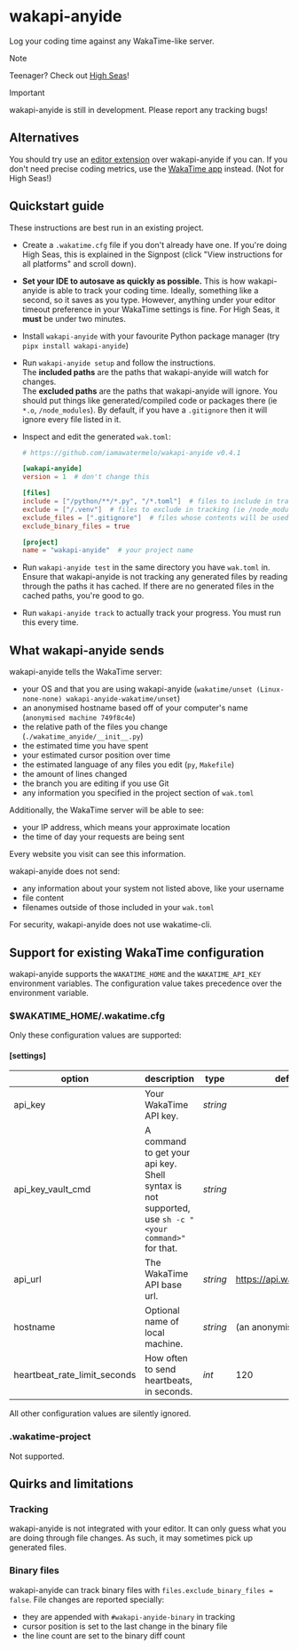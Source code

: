 # wakapi-anyide
Log your coding time against any WakaTime-like server.

> [!NOTE]
> Teenager? Check out [High Seas](https://highseas.hackclub.com/)!

> [!IMPORTANT]
> wakapi-anyide is still in development.
> Please report any tracking bugs!

## Alternatives

You should try use an [editor extension](https://wakatime.com/plugins) over wakapi-anyide if you can.
If you don't need precise coding metrics, use the [WakaTime app](https://wakatime.com/linux) instead. (Not for High Seas!)

## Quickstart guide
These instructions are best run in an existing project.

- Create a `.wakatime.cfg` file if you don't already have one.
  If you're doing High Seas, this is explained in the Signpost (click "View instructions for all platforms" and scroll down).

- **Set your IDE to autosave as quickly as possible.**
  This is how wakapi-anyide is able to track your coding time. Ideally, something like a second, so it saves as you type.
  However, anything under your editor timeout preference in your WakaTime settings is fine.
  For High Seas, it **must** be under two minutes.

- Install `wakapi-anyide` with your favourite Python package manager (try `pipx install wakapi-anyide`)

- Run `wakapi-anyide setup` and follow the instructions.  
  The **included paths** are the paths that wakapi-anyide will watch for changes.  
  The **excluded paths** are the paths that wakapi-anyide will ignore.
  You should put things like generated/compiled code or packages there (ie `*.o`, `/node_modules`).
  By default, if you have a `.gitignore` then it will ignore every file listed in it.

- Inspect and edit the generated `wak.toml`:
  ```toml
  # https://github.com/iamawatermelo/wakapi-anyide v0.4.1
  
  [wakapi-anyide]
  version = 1  # don't change this
  
  [files]
  include = ["/python/**/*.py", "/*.toml"]  # files to include in tracking (ie /src)
  exclude = ["/.venv"]  # files to exclude in tracking (ie /node_modules)
  exclude_files = [".gitignore"]  # files whose contents will be used to exclude other files from tracking
  exclude_binary_files = true
  
  [project]
  name = "wakapi-anyide"  # your project name
  ```

- Run `wakapi-anyide test` in the same directory you have `wak.toml` in.
  Ensure that wakapi-anyide is not tracking any generated files by reading through the paths it has cached.
  If there are no generated files in the cached paths, you're good to go.

- Run `wakapi-anyide track` to actually track your progress.
  You must run this every time.

## What wakapi-anyide sends

wakapi-anyide tells the WakaTime server:

- your OS and that you are using wakapi-anyide (`wakatime/unset (Linux-none-none) wakapi-anyide-wakatime/unset`)
- an anonymised hostname based off of your computer's name (`anonymised machine 749f8c4e`)
- the relative path of the files you change (`./wakatime_anyide/__init__.py`)
- the estimated time you have spent
- your estimated cursor position over time
- the estimated language of any files you edit (`py`, `Makefile`)
- the amount of lines changed
- the branch you are editing if you use Git
- any information you specified in the project section of `wak.toml`

Additionally, the WakaTime server will be able to see:

- your IP address, which means your approximate location
- the time of day your requests are being sent

Every website you visit can see this information.

wakapi-anyide does not send:

- any information about your system not listed above, like your username
- file content
- filenames outside of those included in your `wak.toml`

For security, wakapi-anyide does not use wakatime-cli.

## Support for existing WakaTime configuration

wakapi-anyide supports the `WAKATIME_HOME` and the `WAKATIME_API_KEY` environment variables.
The configuration value takes precedence over the environment variable.

### $WAKATIME_HOME/.wakatime.cfg

Only these configuration values are supported:

#### [settings]

| option                        | description                                                                                          | type     | default value                     |
| ----------------------------- | ---------------------------------------------------------------------------------------------------- | -------- | --------------------------------- |
| api_key                       | Your WakaTime API key.                                                                               | _string_ |                                   |
| api_key_vault_cmd             | A command to get your api key. Shell syntax is not supported, use `sh -c "<your command>"` for that. | _string_ |                                   |
| api_url                       | The WakaTime API base url.                                                                           | _string_ | <https://api.wakatime.com/api/v1> |
| hostname                      | Optional name of local machine.                                                                      | _string_ | (an anonymised hostname)          |
| heartbeat_rate_limit_seconds  | How often to send heartbeats, in seconds.                                                            | _int_    | 120                               |

All other configuration values are silently ignored.

### .wakatime-project

Not supported.

## Quirks and limitations

### Tracking

wakapi-anyide is not integrated with your editor. It can only guess what you are doing through file changes.
As such, it may sometimes pick up generated files.

### Binary files

wakapi-anyide can track binary files with `files.exclude_binary_files = false`.
File changes are reported specially:
- they are appended with `#wakapi-anyide-binary` in tracking
- cursor position is set to the last change in the binary file
- the line count are set to the binary diff count